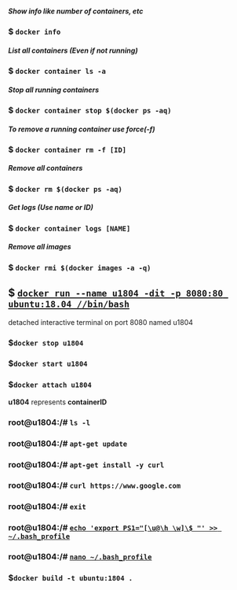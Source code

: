 ##### Show info like number of containers, etc  

### $ `docker info`  

##### List all containers (Even if not running)
### $ `docker container ls -a`  

##### Stop all running containers
### $ `docker container stop $(docker ps -aq)`  

##### To remove a running container use force(-f)
### $ `docker container rm -f [ID]`  

##### Remove all containers
### $ `docker rm $(docker ps -aq)`  

##### Get logs (Use name or ID)
### $ `docker container logs [NAME]`  

##### Remove all images
### $ `docker rmi $(docker images -a -q)`  
  
##  $ [`docker run --name u1804 -dit -p 8080:80 ubuntu:18.04 //bin/bash`](https://stackoverflow.com/questions/39858121/how-can-i-resolve-the-error-oci-runtime-error-exec-no-such-file-or-directory-w "you might see this if you have installed Git for Windows with MSYS2 for example")
detached interactive terminal on port 8080 named u1804  

### $`docker stop u1804`  
### $`docker start u1804`  
### $`docker attach u1804`  
__u1804__ represents __containerID__  
### root@u1804:/# `ls -l`  
### root@u1804:/# `apt-get update`  
### root@u1804:/# `apt-get install -y curl`  
### root@u1804:/# `curl https://www.google.com`  
### root@u1804:/# `exit`  

### root@u1804:/# [`echo 'export PS1="[\u@\h \w]\$ "' >> ~/.bash_profile`](https://www.packtpub.com/mapt/video/application_development/9781789802610/79474/79509/customizing-the-shell-prompt "Customizing the Shell Prompt")
### root@u1804:/# [`nano ~/.bash_profile`](https://vitux.com/how-to-customize-ubuntu-bash-prompt/ "How to Customize your Ubuntu Terminal Prompt")
### $`docker build -t ubuntu:1804 .`